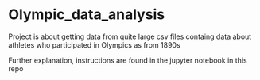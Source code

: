 # Olympic_data_analysis
Project is about getting data from quite large csv files containg data about athletes who participated in Olympics as from 1890s

Further explanation, instructions are found in the jupyter notebook in this repo
